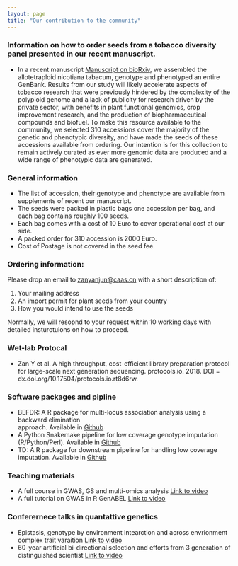 ```yaml
---
layout: page
title: "Our contribution to the community"
---
```


### Information on how to order seeds from a tobacco diversity panel presented in our recent manuscript.

 * In a recent manuscript [Manuscript on bioRxiv](https://www.biorxiv.org/content/10.1101/2023.02.21.529366v1.abstract), we assembled the allotetraploid nicotiana tabacum, genotype and phenotyped an entire GenBank. Results from our study will likely accelerate aspects of tobacco research that were previously hindered by the complexity of the polyploid genome and a lack of publicity for research driven by the private sector, with benefits in plant functional genomics, crop improvement research, and the production of biopharmaceutical compounds and biofuel. To make this resource available to the community, we selected 310 accessions cover the majority of the genetic and phenotypic diversity, and have made the seeds of these accessions available from ordering. Our intention is for this collection to remain actively curated as ever more genomic data are produced and a wide range of phenotypic data are generated.

### General information
* The list of accession, their genotype and phenotype are available from supplements of recent our manuscript. 
* The seeds were packed in plastic bags one accession per bag, and each bag contains roughly 100 seeds.
* Each bag comes with a cost of 10 Euro to cover operational cost at our side. 
* A packed order for 310 accession is 2000 Euro. 
* Cost of Postage is not covered in the seed fee.

### Ordering information:
Please drop an email to zanyanjun@caas.cn with a short description of:
1. Your mailing address 
2. An import permit for plant seeds from your country 
3. How you would intend to use the seeds

Normally, we will resopnd to your request within 10 working days with detailed insturctuions on how to proceed. 

### Wet-lab Protocal
 * Zan Y et al. A high throughput, cost-efficient library preparation protocol for large-scale next generation sequencing. protocols.io. 2018. DOI = dx.doi.org/10.17504/protocols.io.rt8d6rw.

### Software packages and pipline 
 * BEFDR: A R package for multi-locus association analysis using a backward elimination         
         approach. Available in [Github](https://github.com/yanjunzan/BE)
 * A Python Snakemake pipeline for low coverage genotype imputation (R/Python/Perl). Available in 
  [Github](https://github.com/yanjunzan/Stripes)
 * TD: A R package for downstream pipeline for handling low coverage imputation. 
             Available in [Github](https://github.com/yanjunzan/TD)

### Teaching materials
 * A full course in GWAS, GS and multi-omics analysis [Link to video](https://www.bilibili.com/video/BV1SU4y1W7Y4/)
 * A full tutorial on GWAS in R GenABEL [Link to video](https://www.bilibili.com/video/BV1fT4y1F7Nf/)
 
### Conferernece talks in quantattive genetics
 * Epistasis, genotype by environment intearction and across envrionment complex trait varaition [Link to video](https://www.bilibili.com/video/BV1Yp4y1h7X8/) 
 * 60-year artificial bi-directional selection and efforts from 3 generation of distinguished scientist [Link to video](https://www.bilibili.com/video/BV1F84y1F7SC/) 
